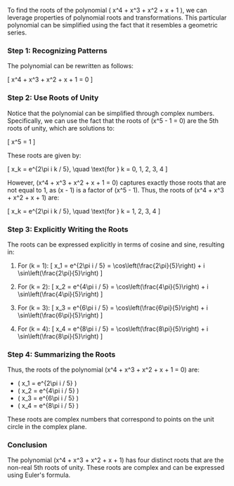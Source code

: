 To find the roots of the polynomial \( x^4 + x^3 + x^2 + x + 1 \), we can leverage properties of polynomial roots and transformations. This particular polynomial can be simplified using the fact that it resembles a geometric series.

### Step 1: Recognizing Patterns

The polynomial can be rewritten as follows:

\[
x^4 + x^3 + x^2 + x + 1 = 0
\]

### Step 2: Use Roots of Unity

Notice that the polynomial can be simplified through complex numbers. Specifically, we can use the fact that the roots of \(x^5 - 1 = 0\) are the 5th roots of unity, which are solutions to:

\[
x^5 = 1
\]

These roots are given by:

\[
x_k = e^{2\pi i k / 5}, \quad \text{for } k = 0, 1, 2, 3, 4
\]

However, \(x^4 + x^3 + x^2 + x + 1 = 0\) captures exactly those roots that are not equal to 1, as \(x - 1\) is a factor of \(x^5 - 1\). Thus, the roots of \(x^4 + x^3 + x^2 + x + 1\) are:

\[
x_k = e^{2\pi i k / 5}, \quad \text{for } k = 1, 2, 3, 4
\]

### Step 3: Explicitly Writing the Roots

The roots can be expressed explicitly in terms of cosine and sine, resulting in:

1. For \(k = 1\):
   \[
   x_1 = e^{2\pi i / 5} = \cos\left(\frac{2\pi}{5}\right) + i \sin\left(\frac{2\pi}{5}\right)
   \]

2. For \(k = 2\):
   \[
   x_2 = e^{4\pi i / 5} = \cos\left(\frac{4\pi}{5}\right) + i \sin\left(\frac{4\pi}{5}\right)
   \]

3. For \(k = 3\):
   \[
   x_3 = e^{6\pi i / 5} = \cos\left(\frac{6\pi}{5}\right) + i \sin\left(\frac{6\pi}{5}\right)
   \]

4. For \(k = 4\):
   \[
   x_4 = e^{8\pi i / 5} = \cos\left(\frac{8\pi}{5}\right) + i \sin\left(\frac{8\pi}{5}\right)
   \]

### Step 4: Summarizing the Roots

Thus, the roots of the polynomial \(x^4 + x^3 + x^2 + x + 1 = 0\) are:

- \( x_1 = e^{2\pi i / 5} \)
- \( x_2 = e^{4\pi i / 5} \)
- \( x_3 = e^{6\pi i / 5} \)
- \( x_4 = e^{8\pi i / 5} \)

These roots are complex numbers that correspond to points on the unit circle in the complex plane.

### Conclusion

The polynomial \(x^4 + x^3 + x^2 + x + 1\) has four distinct roots that are the non-real 5th roots of unity. These roots are complex and can be expressed using Euler's formula.
